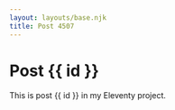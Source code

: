```yaml
---
layout: layouts/base.njk
title: Post 4507
---
```


# Post {{ id }}

This is post {{ id }} in my Eleventy project.
